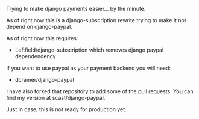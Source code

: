 Trying to make django payments easier... by the 
minute.

As of right now this is a django-subscription rewrite 
trying to make it not depend on django-paypal.


As of right now this requires:
- Leftfield/django-subscription which removes django 
paypal dependendency

If you want to use paypal as your payment backend you 
will need:
- dcramer/django-paypal

I have also forked that repository to add some of the 
pull requests. You can find my version at 
scast/django-paypal.

Just in case, this is not ready for production yet.
